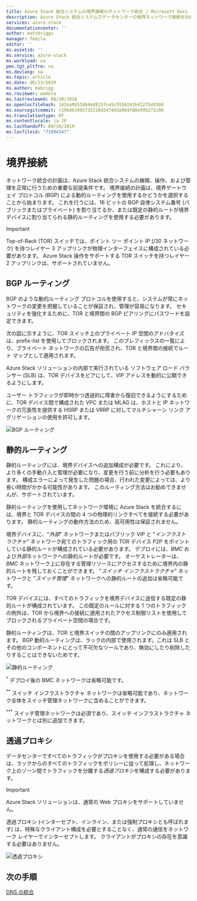 ```yaml
---
title: Azure Stack 統合システムの境界接続のネットワーク統合 | Microsoft Docs
description: Azure Stack 統合システムでデータセンターの境界ネットワーク接続を計画する方法について学習します。
services: azure-stack
documentationcenter: ''
author: mattbriggs
manager: femila
editor: ''
ms.assetid: ''
ms.service: azure-stack
ms.workload: na
pms.tgt_pltfrm: na
ms.devlang: na
ms.topic: article
ms.date: 06/13/2019
ms.author: mabrigg
ms.reviewer: wamota
ms.lastreviewed: 08/30/2018
ms.openlocfilehash: 142ea9b53d64e89157ce5c5556241b41275d430d
ms.sourcegitcommit: c196463492732218d2474d3a964f88e995272c80
ms.translationtype: HT
ms.contentlocale: ja-JP
ms.lasthandoff: 09/18/2019
ms.locfileid: "71094347"
---
```

# <a name="border-connectivity"></a>境界接続 
ネットワーク統合の計画は、Azure Stack 統合システムの展開、操作、および管理を正常に行うための重要な前提条件です。 境界接続の計画は、境界ゲートウェイ プロトコル (BGP) による動的ルーティングを使用するかどうかを選択することから始まります。 これを行うには、16 ビットの BGP 自律システム番号 (パブリックまたはプライベート) を割り当てるか、または既定の静的ルートが境界デバイスに割り当てられる静的ルーティングを使用する必要があります。

> [!IMPORTANT]
> Top-of-Rack (TOR) スイッチでは、ポイント ツー ポイント IP (/30 ネットワーク) を持つレイヤー 3 アップリンクが物理インターフェイスに構成されている必要があります。 Azure Stack 操作をサポートする TOR スイッチを持つレイヤー 2 アップリンクは、サポートされていません。

## <a name="bgp-routing"></a>BGP ルーティング
BGP のような動的ルーティング プロトコルを使用すると、システムが常にネットワークの変更を把握していることが保証され、管理が容易になります。 セキュリティを強化するために、TOR と境界間の BGP ピアリングにパスワードを設定できます。

次の図に示すように、TOR スイッチ上のプライベート IP 空間のアドバタイズは、prefix-list を使用してブロックされます。 このプレフィックスの一覧により、プライベート ネットワークの広告が拒否され、TOR と境界間の接続でルート マップとして適用されます。

Azure Stack ソリューションの内部で実行されている ソフトウェア ロード バランサー (SLB) は、TOR デバイスをピアにして、VIP アドレスを動的に公開できるようにします。

ユーザー トラフィックが即時かつ透過的に障害から復旧できるようにするために、TOR デバイス間で構成された VPC または MLAG は、ホストと IP ネットワークの冗長性を提供する HSRP または VRRP に対してマルチシャーシ リンク アグリゲーションの使用を許可します。

![BGP ルーティング](media/azure-stack-border-connectivity/bgp-routing.png)

## <a name="static-routing"></a>静的ルーティング
静的ルーティングには、境界デバイスへの追加構成が必要です。 これにより、より多くの手動介入と管理が必要になり、変更を行う前に分析を行う必要もあります。 構成エラーによって発生した問題の場合、行われた変更によっては、より長い時間がかかる可能性があります。 このルーティング方法はお勧めできませんが、サポートされています。

静的ルーティングを使用してネットワーク環境に Azure Stack を統合するには、境界と TOR デバイスの間の 4 つの物理的リンクすべてを接続する必要があります。 静的ルーティングの動作方法のため、高可用性は保証されません。

境界デバイスに、"*外部*" ネットワークまたはパブリック VIP と "*インフラストラクチャ*" ネットワーク宛てのトラフィック用の TOR デバイス P2P をポイントしている静的ルートが構成されている必要があります。 デプロイには、*BMC* および*外部*ネットワークへの静的ルートが必要です。 オーケストレーターは、*BMC* ネットワーク上に存在する管理リソースにアクセスするために境界内の静的ルートを残しておくことができます。 "*スイッチ インフラストラクチャ*" ネットワークと "*スイッチ管理*" ネットワークへの静的ルートの追加は省略可能です。

TOR デバイスには、すべてのトラフィックを境界デバイスに送信する既定の静的ルートが構成されています。 この既定のルールに対する 1 つのトラフィックの例外は、TOR から境界への接続に適用されたアクセス制御リストを使用してブロックされるプライベート空間の場合です。

静的ルーティングは、TOR と境界スイッチの間のアップリンクにのみ適用されます。 BGP 動的ルーティングは、ラックの内部で使用されます。これは SLB とその他のコンポーネントにとって不可欠なツールであり、無効にしたり削除したりすることはできないためです。

![静的ルーティング](media/azure-stack-border-connectivity/static-routing.png)

<sup>\*</sup> デプロイ後の BMC ネットワークは省略可能です。

<sup>\*\*</sup> スイッチ インフラストラクチャ ネットワークは省略可能であり、ネットワーク全体をスイッチ管理ネットワークに含めることができます。

<sup>\*\*\*</sup> スイッチ管理ネットワークは必須であり、スイッチ インフラストラクチャ ネットワークとは別に追加できます。

## <a name="transparent-proxy"></a>透過プロキシ
データセンターですべてのトラフィックがプロキシを使用する必要がある場合は、ラックからのすべてのトラフィックをポリシーに従って処理し、ネットワーク上のゾーン間でトラフィックを分離する*透過プロキシ*を構成する必要があります。

> [!IMPORTANT]
> Azure Stack ソリューションは、通常の Web プロキシをサポートしていません。  

透過プロキシ (インターセプト、インライン、または強制プロキシとも呼ばれます) は、特殊なクライアント構成を必要とすることなく、通常の通信をネットワーク レイヤーでインターセプトします。 クライアントがプロキシの存在を意識する必要はありません。

![透過プロキシ](media/azure-stack-border-connectivity/transparent-proxy.png)

## <a name="next-steps"></a>次の手順
[DNS の統合](azure-stack-integrate-dns.md)
